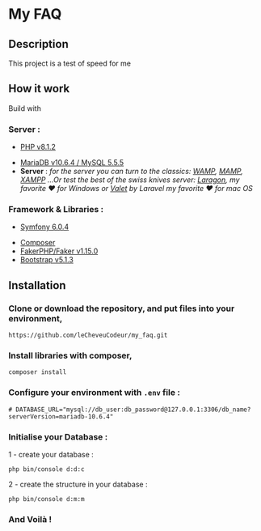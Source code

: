 # My FAQ 

## Description

This project is a test of speed for me

## How it work

Build with

### Server :

- [PHP v8.1.2](https://www.php.net/releases/index.php)

* [MariaDB v10.6.4 / MySQL 5.5.5](https://mariadb.com/kb/en/installing-mariadb-on-macos-using-homebrew/https://downloads.mysql.com/archives/installer/)
* **Server** : *for the server you can turn to the classics: [WAMP](https://www.wampserver.com/), [MAMP](https://www.mamp.info/en/downloads/), [XAMPP](https://www.apachefriends.org/fr/index.html) ...Or test the best of the swiss knives server: [Laragon](https://laragon.org/), my favorite ❤️ for Windows or [Valet](https://laravel.com/docs/8.x/valet) by Laravel my favorite ❤️ for mac OS*

### Framework & Libraries :

- [Symfony 6.0.4](https://symfony.com/)

* [Composer](https://getcomposer.org/download/)
* [FakerPHP/Faker v1.15.0](https://packagist.org/packages/fakerphp/faker)
* [Bootstrap v5.1.3](https://getbootstrap.com/)

## Installation

### **Clone or download the repository**, and put files into your environment,

```
https://github.com/leCheveuCodeur/my_faq.git
```

### Install libraries with **composer**,

```
composer install
```

### Configure your environment with `.env` file :

```
# DATABASE_URL="mysql://db_user:db_password@127.0.0.1:3306/db_name?serverVersion=mariadb-10.6.4"
```

### Initialise your Database :

1 - create your database :

````
php bin/console d:d:c
````

2 - create the structure in your database :

```
php bin/console d:m:m
```

### And Voilà !
